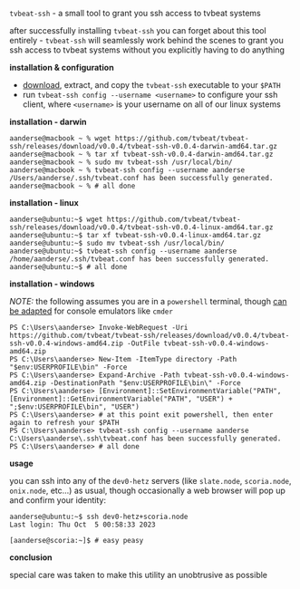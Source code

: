 `tvbeat-ssh` - a small tool to grant you ssh access to tvbeat systems

after successfully installing `tvbeat-ssh` you can forget about this tool entirely - `tvbeat-ssh` will seamlessly work behind the scenes to grant you ssh access to tvbeat systems without you explicitly having to do anything

**installation & configuration**

- [download](https://github.com/tvbeat/tvbeat-ssh/releases), extract, and copy the `tvbeat-ssh` executable to your `$PATH`
- run `tvbeat-ssh config --username <username>` to configure your ssh client, where `<username>` is your username on all of our linux systems

**installation - darwin**

```console
aanderse@macbook ~ % wget https://github.com/tvbeat/tvbeat-ssh/releases/download/v0.0.4/tvbeat-ssh-v0.0.4-darwin-amd64.tar.gz
aanderse@macbook ~ % tar xf tvbeat-ssh-v0.0.4-darwin-amd64.tar.gz
aanderse@macbook ~ % sudo mv tvbeat-ssh /usr/local/bin/
aanderse@macbook ~ % tvbeat-ssh config --username aanderse
/Users/aanderse/.ssh/tvbeat.conf has been successfully generated.
aanderse@macbook ~ % # all done
```

**installation - linux**

```console
aanderse@ubuntu:~$ wget https://github.com/tvbeat/tvbeat-ssh/releases/download/v0.0.4/tvbeat-ssh-v0.0.4-linux-amd64.tar.gz
aanderse@ubuntu:~$ tar xf tvbeat-ssh-v0.0.4-linux-amd64.tar.gz
aanderse@ubuntu:~$ sudo mv tvbeat-ssh /usr/local/bin/
aanderse@ubuntu:~$ tvbeat-ssh config --username aanderse
/home/aanderse/.ssh/tvbeat.conf has been successfully generated.
aanderse@ubuntu:~$ # all done
```

**installation - windows**

*NOTE:* the following assumes you are in a `powershell` terminal, though [can be adapted](https://jonathansoma.com/lede/foundations-2019/terminal/adding-to-your-path-cmder-win/) for console emulators like `cmder`

```console
PS C:\Users\aanderse> Invoke-WebRequest -Uri https://github.com/tvbeat/tvbeat-ssh/releases/download/v0.0.4/tvbeat-ssh-v0.0.4-windows-amd64.zip -OutFile tvbeat-ssh-v0.0.4-windows-amd64.zip
PS C:\Users\aanderse> New-Item -ItemType directory -Path "$env:USERPROFILE\bin" -Force
PS C:\Users\aanderse> Expand-Archive -Path tvbeat-ssh-v0.0.4-windows-amd64.zip -DestinationPath "$env:USERPROFILE\bin\" -Force
PS C:\Users\aanderse> [Environment]::SetEnvironmentVariable("PATH", [Environment]::GetEnvironmentVariable("PATH", "USER") + ";$env:USERPROFILE\bin", "USER")
PS C:\Users\aanderse> # at this point exit powershell, then enter again to refresh your $PATH
PS C:\Users\aanderse> tvbeat-ssh config --username aanderse
C:\Users\aanderse\.ssh\tvbeat.conf has been successfully generated.
PS C:\Users\aanderse> # all done
```

**usage**

you can ssh into any of the `dev0-hetz` servers (like `slate.node`, `scoria.node`, `onix.node`, etc...) as usual, though occasionally a web browser will pop up and confirm your identity:

```console
aanderse@ubuntu:~$ ssh dev0-hetz+scoria.node
Last login: Thu Oct  5 00:58:33 2023

[aanderse@scoria:~]$ # easy peasy

```

**conclusion**

special care was taken to make this utility an unobtrusive as possible
